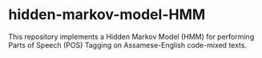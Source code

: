 # hidden-markov-model-HMM
This repository implements a Hidden Markov Model (HMM) for performing Parts of Speech (POS) Tagging on Assamese-English code-mixed texts. 
